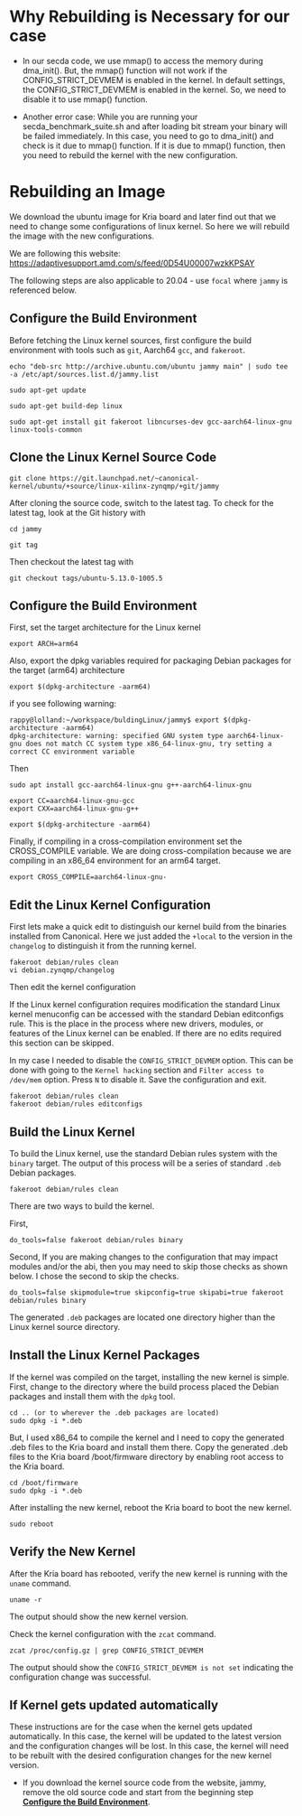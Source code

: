 # Why Rebuilding is Necessary for our case

- In our secda code, we use mmap() to access the memory during dma_init(). But, the mmap() function will not work if the CONFIG_STRICT_DEVMEM is enabled in the kernel. In default settings, the CONFIG_STRICT_DEVMEM is enabled in the kernel. So, we need to disable it to use mmap() function.

- Another error case: While you are running your secda_benchmark_suite.sh and after loading bit stream your binary will be failed immediately. In this case, you need to go to dma_init() and check is it due to mmap() function. If it is due to mmap() function, then you need to rebuild the kernel with the new configuration.

# Rebuilding an Image

We download the ubuntu image for Kria board and later find out that we need to change some configurations of linux kernel. So here we will rebuild the image with the new configurations.

We are following this website: <https://adaptivesupport.amd.com/s/feed/0D54U00007wzkKPSAY>

The following steps are also applicable to 20.04 - use ```focal``` where ```jammy``` is referenced below.

## Configure the Build Environment

Before fetching the Linux kernel sources, first configure the build environment with tools such as ```git```, Aarch64 ```gcc```, and ```fakeroot```.

```
echo "deb-src http://archive.ubuntu.com/ubuntu jammy main" | sudo tee -a /etc/apt/sources.list.d/jammy.list

sudo apt-get update

sudo apt-get build-dep linux

sudo apt-get install git fakeroot libncurses-dev gcc-aarch64-linux-gnu linux-tools-common
```

## Clone the Linux Kernel Source Code

```
git clone https://git.launchpad.net/~canonical-kernel/ubuntu/+source/linux-xilinx-zynqmp/+git/jammy
```

After cloning the source code, switch to the latest tag.  To check for the latest tag, look at the Git history with

```
cd jammy

git tag
```

Then checkout the latest tag with

```
git checkout tags/ubuntu-5.13.0-1005.5
```

## Configure the Build Environment

First, set the target architecture for the Linux kernel

```
export ARCH=arm64
```

Also, export the dpkg variables required for packaging Debian packages for the target (arm64) architecture

```
export $(dpkg-architecture -aarm64)
```

 if you see following warning:

```
rappy@lolland:~/workspace/buldingLinux/jammy$ export $(dpkg-architecture -aarm64)
dpkg-architecture: warning: specified GNU system type aarch64-linux-gnu does not match CC system type x86_64-linux-gnu, try setting a correct CC environment variable
```

Then

```
sudo apt install gcc-aarch64-linux-gnu g++-aarch64-linux-gnu

export CC=aarch64-linux-gnu-gcc
export CXX=aarch64-linux-gnu-g++

export $(dpkg-architecture -aarm64)
```

Finally, if compiling in a cross-compilation environment set the CROSS_COMPILE variable. We are doing cross-compilation because we are compiling in an x86_64 environment for an arm64 target.

```
export CROSS_COMPILE=aarch64-linux-gnu-
```

## Edit the Linux Kernel Configuration

First lets make a quick edit to distinguish our kernel build from the binaries installed from Canonical.  Here we just added the ```+local``` to the version in the ```changelog``` to distinguish it from the running kernel.

```
fakeroot debian/rules clean
vi debian.zynqmp/changelog
```

Then edit the kernel configuration

If the Linux kernel configuration requires modification the standard Linux kernel menuconfig can be accessed with the standard Debian editconfigs rule.  This is the place in the process where new drivers, modules, or features of the Linux kernel can be enabled. If there are no edits required this section can be skipped.

In my case I needed to disable the ```CONFIG_STRICT_DEVMEM``` option.  This can be done with going to the ```Kernel hacking``` section and ```Filter access to /dev/mem``` option. Press ```N``` to disable it. Save the configuration and exit.

```
fakeroot debian/rules clean
fakeroot debian/rules editconfigs
```

## Build the Linux Kernel

To build the Linux kernel, use the standard Debian rules system with the ```binary``` target.  The output of this process will be a series of standard ```.deb``` Debian packages.

```
fakeroot debian/rules clean
```

There are two ways to build the kernel.

First,

```
do_tools=false fakeroot debian/rules binary
```

Second, If you are making changes to the configuration that may impact modules and/or the abi, then you may need to skip those checks as shown below. I chose the second to skip the checks.

```
do_tools=false skipmodule=true skipconfig=true skipabi=true fakeroot debian/rules binary
```

The generated ```.deb``` packages are located one directory higher than the Linux kernel source directory.

## Install the Linux Kernel Packages

If the kernel was compiled on the target, installing the new kernel is simple.  First, change to the directory where the build process placed the Debian packages and install them with the ```dpkg``` tool.

```
cd .. (or to wherever the .deb packages are located)
sudo dpkg -i *.deb
```

But, I used x86_64 to compile the kernel and I need to copy the generated .deb files to the Kria board and install them there. Copy the generated .deb files to the Kria board /boot/firmware directory by enabling root access to the Kria board.

```
cd /boot/firmware
sudo dpkg -i *.deb
```

After installing the new kernel, reboot the Kria board to boot the new kernel.

```
sudo reboot
```

## Verify the New Kernel

After the Kria board has rebooted, verify the new kernel is running with the ```uname``` command.

```
uname -r
```

The output should show the new kernel version.

Check the kernel configuration with the ```zcat``` command.

```
zcat /proc/config.gz | grep CONFIG_STRICT_DEVMEM
```

The output should show the ```CONFIG_STRICT_DEVMEM is not set``` indicating the configuration change was successful.

## If Kernel gets updated automatically

These instructions are for the case when the kernel gets updated automatically.  In this case, the kernel will be updated to the latest version and the configuration changes will be lost.  In this case, the kernel will need to be rebuilt with the desired configuration changes for the new kernel version.

- If you download the kernel source code from the website, jammy, remove the old source code and start from the beginning step [**Configure the Build Environment**](#configure-the-build-environment).
